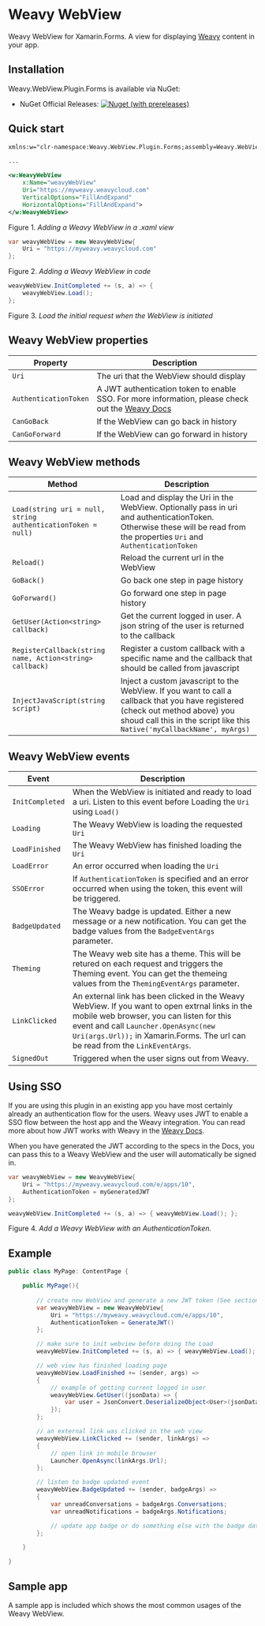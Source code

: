 # Weavy WebView

Weavy WebView for Xamarin.Forms. A view for displaying [Weavy](https://weavy.com) content in your app.

## Installation

Weavy.WebView.Plugin.Forms is available via NuGet:

- NuGet Official Releases: <a href="https://www.nuget.org/packages/Weavy.WebView.Plugin.Forms/"><img alt="Nuget (with prereleases)" src="https://img.shields.io/nuget/vpre/Weavy.WebView.Plugin.Forms"></a> 

## Quick start

```xml
xmlns:w="clr-namespace:Weavy.WebView.Plugin.Forms;assembly=Weavy.WebView.Plugin.Forms"

...

<w:WeavyWebView 
    x:Name="weavyWebView" 
    Uri="https://myweavy.weavycloud.com"
    VerticalOptions="FillAndExpand" 
    HorizontalOptions="FillAndExpand">
</w:WeavyWebView>
```
Figure 1. *Adding a Weavy WebView in a .xaml view*


```C#
var weavyWebView = new WeavyWebView{
    Uri = "https://myweavy.weavycloud.com"
};
```
Figure 2. *Adding a Weavy WebView in code*

```C#
weavyWebView.InitCompleted += (s, a) => { 
    weavyWebView.Load(); 
};
```
Figure 3. *Load the initial request when the WebView is initiated*

## Weavy WebView properties
| Property | Description |
|----------|-------------|
|`Uri` | The uri that the WebView should display|
| `AuthenticationToken` | A JWT authentication token to enable SSO. For more information, please check out the [Weavy Docs](https://docs.weavy.com/sdk/server/authentication/external#the-json-web-token-(jwt)) |
| `CanGoBack`  |If the WebView can go back in history  |
| `CanGoForward` | If the WebView can go forward in history |

## Weavy WebView methods
| Method | Description |
|----------|-------------|
| `Load(string uri = null, string authenticationToken = null)` | Load and display the Uri in the WebView. Optionally pass in  uri and authenticationToken. Otherwise these will be read from the properties `Uri` and `AuthenticationToken` |
| `Reload()` | Reload the current url in the WebView |
| `GoBack()` | Go back one step in page history |
| `GoForward()` | Go forward one step in page history |
| `GetUser(Action<string> callback)` | Get the current logged in user. A json string of the user is returned to the callback |
| `RegisterCallback(string name, Action<string> callback)` | Register a custom callback with a specific name and the callback that should be called from javascript |
| `InjectJavaScript(string script)`  | Inject a custom javascript to the WebView. If you want to call a callback that you have registered (check out method above) you shoud call this in the script like this `Native('myCallbackName', myArgs)` |


## Weavy WebView events
| Event | Description |
|----------|-------------|
| `InitCompleted` | When the WebView is initiated and ready to load a uri. Listen to this event before Loading the `Uri` using `Load()` |
| `Loading` | The Weavy WebView is loading the requested `Uri` |
| `LoadFinished` | The Weavy WebView has finished loading the `Uri` |
| `LoadError` | An error occurred when loading the `Uri` |
| `SSOError` | If `AuthenticationToken` is specified and an error occurred when using the token, this event will be triggered. |
| `BadgeUpdated` | The Weavy badge is updated. Either a new message or a new notification. You can get the badge values from the `BadgeEventArgs` parameter. |
| `Theming` | The Weavy web site has a theme. This will be retured on each request and triggers the Theming event. You can get the themeing values from the `ThemingEventArgs` parameter. |
| `LinkClicked` | An external link has been clicked in the Weavy WebView. If you want to open extrnal links in the mobile web browser, you can listen for this event and call `Launcher.OpenAsync(new Uri(args.Url));` in Xamarin.Forms. The url can be read from the `LinkEventArgs`. |
| `SignedOut` | Triggered when the user signs out from Weavy. |


## Using SSO

If you are using this plugin in an existing app you have most certainly already an authentication flow for the users. Weavy uses JWT to enable a SSO flow between the host app and the Weavy integration. You can read more about how JWT works with Weavy in the [Weavy Docs](https://docs.weavy.com/sdk/server/authentication/external#the-json-web-token-(jwt)). 

When you have generated the JWT according to the specs in the Docs, you can pass this to a Weavy WebView and the user will automatically be signed in.

```C#
var weavyWebView = new WeavyWebView{
    Uri = "https://myweavy.weavycloud.com/e/apps/10",
    AuthenticationToken = myGeneratedJWT
};

weavyWebView.InitCompleted += (s, a) => { weavyWebView.Load(); };
```
Figure 4. *Add a Weavy WebView with an AuthenticationToken.*

## Example
```C#
public class MyPage: ContentPage {

    public MyPage(){
        
        // create new WebView and generate a new JWT token (See section Using SSO above)
        var weavyWebView = new WeavyWebView{
            Uri = "https://myweavy.weavycloud.com/e/apps/10",
            AuthenticationToken = GenerateJWT() 
        };

        // make sure to init webview before doing the Load
        weavyWebView.InitCompleted += (s, a) => { weavyWebView.Load(); };

        // web view has finished loading page
        weavyWebView.LoadFinished += (sender, args) =>
        {
            // example of getting current logged in user
            weavyWebView.GetUser((jsonData) => {
                var user = JsonConvert.DeserializeObject<User>(jsonData);                    
            });
        };

        // an external link was clicked in the web view
        weavyWebView.LinkClicked += (sender, linkArgs) =>
        {  
            // open link in mobile browser
            Launcher.OpenAsync(linkArgs.Url);
        };

        // listen to badge updated event
        weavyWebView.BadgeUpdated += (sender, badgeArgs) =>
        {
            var unreadConversations = badgeArgs.Conversations;
            var unreadNotifications = badgeArgs.Notifications;

            // update app badge or do something else with the badge data...
        };

    }

}
```


## Sample app

A sample app is included which shows the most common usages of the Weavy WebView. 
